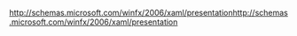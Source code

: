 <span data-ttu-id="6a4cf-101">http://schemas.microsoft.com/winfx/2006/xaml/presentation</span><span class="sxs-lookup"><span data-stu-id="6a4cf-101">http://schemas.microsoft.com/winfx/2006/xaml/presentation</span></span>
